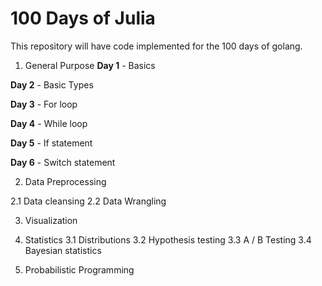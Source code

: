 # 100 Days of Julia
This repository will have code implemented for the 100 days of golang.


1. General Purpose
**Day 1** - Basics

**Day 2** - Basic Types

**Day 3** - For loop

**Day 4** - While loop

**Day 5** - If statement

**Day 6** - Switch statement

2. Data Preprocessing

2.1 Data cleansing
2.2 Data Wrangling

3. Visualization

4. Statistics
3.1 Distributions
3.2 Hypothesis testing
3.3 A / B Testing
3.4 Bayesian statistics

5. Probabilistic Programming
